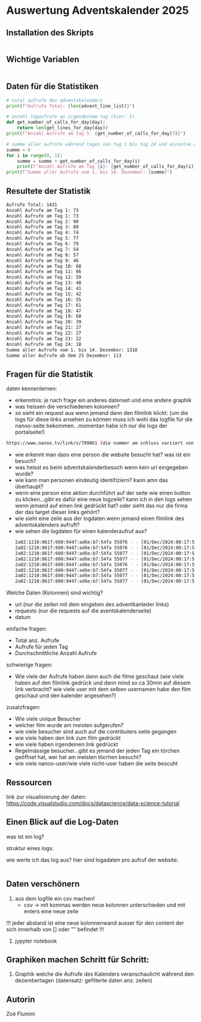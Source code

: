 # Auswertung Adventskalender 2025

## Installation des Skripts
```bash
```

## Wichtige Variablen
```python
```

## Daten für die Statistiken

```python
# total aufrufe des adventskalenders 
print(f"Aufrufe Total: {len(advent_line_list)}")

# anzahl logaufrufe an irgendeinem tag (hier: 5)
def get_number_of_calls_for_day(day):
    return len(get_lines_for_day(day))
print(f"Anzahl Aufrufe am Tag 5: {get_number_of_calls_for_day(5)}")

# summe aller aufrufe während tagen von tag 1 bis tag 24 und einzelne aufrufe jeden tag
summe = 0
for i in range(0, 1):
    summe = summe + get_number_of_calls_for_day(i)
    print(f"Anzahl Aufrufe am Tag {i}: {get_number_of_calls_for_day(i)}")
print(f"Summe aller Aufrufe vom 1. bis 14. Dezember: {summe}")
```

## Resultete der Statistik
```bash
Aufrufe Total: 1431
Anzahl Aufrufe am Tag 1: 73
Anzahl Aufrufe am Tag 1: 73
Anzahl Aufrufe am Tag 2: 90
Anzahl Aufrufe am Tag 3: 88
Anzahl Aufrufe am Tag 4: 74
Anzahl Aufrufe am Tag 5: 77
Anzahl Aufrufe am Tag 6: 79
Anzahl Aufrufe am Tag 7: 54
Anzahl Aufrufe am Tag 8: 57
Anzahl Aufrufe am Tag 9: 46
Anzahl Aufrufe am Tag 10: 68
Anzahl Aufrufe am Tag 11: 66
Anzahl Aufrufe am Tag 12: 59
Anzahl Aufrufe am Tag 13: 48
Anzahl Aufrufe am Tag 14: 41
Anzahl Aufrufe am Tag 15: 42
Anzahl Aufrufe am Tag 16: 55
Anzahl Aufrufe am Tag 17: 61
Anzahl Aufrufe am Tag 18: 47
Anzahl Aufrufe am Tag 19: 60
Anzahl Aufrufe am Tag 20: 39
Anzahl Aufrufe am Tag 21: 27
Anzahl Aufrufe am Tag 22: 27
Anzahl Aufrufe am Tag 23: 22
Anzahl Aufrufe am Tag 24: 18
Summe aller Aufrufe vom 1. bis 14. Dezember: 1318
Summe aller Aufrufe ab dem 25 Dezember: 113
```

## Fragen für die Statistik
daten kennenlernen:
- erkenntnis: je nach frage ein anderes datenset und eine andere graphik
- was heissen die verschiedenen kolonnen?
- so sieht ein request aus wenn jemand dann den filmlink klickt: (um die logs für diese links ansehen zu können muss ich wohl das logfile für die nanoo-seite bekommen...momentan habe ich nur die logs der portalseite!)
```bash
https://www.nanoo.tv/link/v/799061 (die nummer am schluss variiert von film zu film!)
```
- wie erkennt man dass eine person die website besucht hat? was ist ein besuch?
- was heisst es beim sdventskalenderbesuch wenn kein url eingegeben wurde?
- wie kann man personen eindeutig identifiziern? kann amn das überhaupt?
- wenn eine person eine aktion durchführt auf der seite wie einen button zu klicken...gibt es dafür eine neue logzeile? kann ich in den logs sehen wenn jemand auf einen link gedrückt hat? oder sieht das nur die firma der das target dieser links gehört?
- wie sieht eine zeile aus der logdaten wenn jemand einen filmlink des adventskalenders aufruft?
- wie sehen die logdaten für einen kalenderaufruf aus?
   ```bash
   2a02:1210:861f:600:9447:ad6e:b7:54fa 55076 - - [01/Dec/2024:00:17:51 +0100] "GET /adventskalender/slideshow.html HTTP/1.1" 200 9536 "https://www.nanoo.tv/" "Mozilla/5.0 (Macintosh; Intel Mac OS X 10_15_7) AppleWebKit/605.1.15 (KHTML, like Gecko) Version/18.1.1 Safari/605.1.15"
   2a02:1210:861f:600:9447:ad6e:b7:54fa 55076 - - [01/Dec/2024:00:17:51 +0100] "GET /adventskalender/slideshow.css HTTP/1.1" 200 7134 "https://portal.nanoo.tv/adventskalender/slideshow.html" "Mozilla/5.0 (Macintosh; Intel Mac OS X 10_15_7) AppleWebKit/605.1.15 (KHTML, like Gecko) Version/18.1.1 Safari/605.1.15"
   2a02:1210:861f:600:9447:ad6e:b7:54fa 55077 - - [01/Dec/2024:00:17:51 +0100] "GET /adventskalender/slideshow.js HTTP/1.1" 200 12672 "https://portal.nanoo.tv/adventskalender/slideshow.html" "Mozilla/5.0 (Macintosh; Intel Mac OS X 10_15_7) AppleWebKit/605.1.15 (KHTML, like Gecko) Version/18.1.1 Safari/605.1.15"
   2a02:1210:861f:600:9447:ad6e:b7:54fa 55077 - - [01/Dec/2024:00:17:51 +0100] "GET /adventskalender/Logo_werft22.png HTTP/1.1" 200 27224 "https://portal.nanoo.tv/adventskalender/slideshow.html" "Mozilla/5.0 (Macintosh; Intel Mac OS X 10_15_7) AppleWebKit/605.1.15 (KHTML, like Gecko) Version/18.1.1 Safari/605.1.15"
   2a02:1210:861f:600:9447:ad6e:b7:54fa 55076 - - [01/Dec/2024:00:17:51 +0100] "GET /adventskalender/Tree.png HTTP/1.1" 200 3493745 "https://portal.nanoo.tv/adventskalender/slideshow.html" "Mozilla/5.0 (Macintosh; Intel Mac OS X 10_15_7) AppleWebKit/605.1.15 (KHTML, like Gecko) Version/18.1.1 Safari/605.1.15"
   2a02:1210:861f:600:9447:ad6e:b7:54fa 55077 - - [01/Dec/2024:00:17:52 +0100] "GET /adventskalender/previous.png HTTP/1.1" 200 12052 "https://portal.nanoo.tv/adventskalender/slideshow.html" "Mozilla/5.0 (Macintosh; Intel Mac OS X 10_15_7) AppleWebKit/605.1.15 (KHTML, like Gecko) Version/18.1.1 Safari/605.1.15"
   2a02:1210:861f:600:9447:ad6e:b7:54fa 55077 - - [01/Dec/2024:00:17:52 +0100] "GET /adventskalender/weihnachtskranz.png HTTP/1.1" 200 75020 "https://portal.nanoo.tv/adventskalender/slideshow.html" "Mozilla/5.0 (Macintosh; Intel Mac OS X 10_15_7) AppleWebKit/605.1.15 (KHTML, like Gecko) Version/18.1.1 Safari/605.1.15"
   2a02:1210:861f:600:9447:ad6e:b7:54fa 55077 - - [01/Dec/2024:00:17:52 +0100] "GET /favicon.ico HTTP/1.1" 404 1460 "https://portal.nanoo.tv/adventskalender/slideshow.html" "Mozilla/5.0 (Macintosh; Intel Mac OS X 10_15_7) AppleWebKit/605.1.15 (KHTML, like Gecko) Version/18.1.1 Safari/605.1.15"
   ```

Welche Daten (Kolonnen) sind wichtig?
- url (nur die zeilen mit dem eingeben des adventkanleder links)
- requests (nur die requests auf die aventskalenderseite)
- datum

einfache fragen:
- Total anz. Aufrufe 
- Aufrufe für jeden Tag
- Durchschnittliche Anzahl Aufrufe

schwierige fragen:
- Wie viele der Aufrufe haben dann auch die filme geschaut (wie viele haben auf den filmlink gedrück und dann mind so ca 30min auf diesem link verbracht? wie viele user mit dem selben usernamen habe den film geschaut und den kalender angesehen?)

zusatzfragen:
- Wie viele unique Besucher
- welcher film wurde am meisten aufgerufen?
- wie viele besucher sind auch auf die contributers seite gegangen
- wie viele haben den link zum film gedrückt 
- wie viele haben irgendeinen link gedrückt
- Regelmässige besucher...gibt es jemand der jeden Tag ein törchen geöffnet hat, wer hat am meisten töcrhen besucht?
- wie viele nanoo-user/wie viele nicht-user haben die seite bescuht

## Ressourcen
link zur visualisierung der daten: https://code.visualstudio.com/docs/datascience/data-science-tutorial

## Einen Blick auf die Log-Daten
was ist ein log?

struktur eines logs:

wie werte ich das log aus?
hier sind logadaten pro aufruf der website:
```bash
```

## Daten verschönern
1. aus dem logfile ein csv machen!
   - csv -> mit kommas werden neue kolonnen unterschieden und mit enters eine neue zeile

!!! jeder abstand ist eine neue kolonnenwand ausser für den content der sich innerhalb von [] oder "" befindet !!!

1. jypyter notebook

## Graphiken machen Schritt für Schritt:
1. Graphik welche die Aufrufe des Kalenders veranschaulicht während den dezembertagen (datensatz: gefilterte daten anz. zeilen)

## Autorin
Zoé Flumini